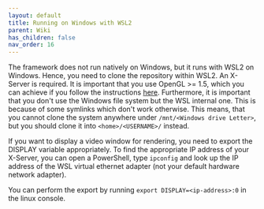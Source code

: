 ```yaml
---
layout: default
title: Running on Windows with WSL2
parent: Wiki
has_children: false
nav_order: 16
---
```


The framework does not run natively on Windows, but it runs with WSL2 on Windows. Hence, you need to clone the repository within WSL2. An X-Server is required. It is important that you use OpenGL >= 1.5, which you can achieve if you follow the instructions [here](https://linuxtut.com/en/2841f1f15d364c2377a1/).
Furthermore, it is important that you don't use the Windows file system but the WSL internal one. This is because of some symlinks which don't work otherwise. This means, that you cannot clone the system anywhere under `/mnt/<Windows drive Letter>`, but you should clone it into `<home>/<USERNAME>/` instead.

If you want to display a video window for rendering, you need to export the DISPLAY variable appropriately. To find the appropriate IP address of your X-Server, you can open a PowerShell, type `ipconfig` and look up the IP address of the WSL virtual ethernet adapter (not your default hardware network adapter). 

You can perform the export by running `export DISPLAY=<ip-address>:0` in the linux console.
